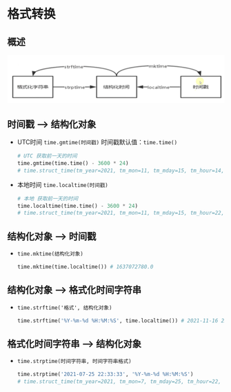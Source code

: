 # 格式转换

## 概述

![格式转换](./转换.png)

## 时间戳 --> 结构化对象

+ UTC时间 `time.gmtime(时间戳)` 时间戳默认值：`time.time()`

  ```py
  # UTC 获取前一天的时间
  time.gmtime(time.time() - 3600 * 24)
  # time.struct_time(tm_year=2021, tm_mon=11, tm_mday=15, tm_hour=14, tm_min=23, tm_sec=44, tm_wday=0, tm_yday=319, tm_isdst=0)

  ```

+ 本地时间 `time.localtime(时间戳)`

  ```py
  # 本地 获取前一天的时间
  time.localtime(time.time() - 3600 * 24)
  # time.struct_time(tm_year=2021, tm_mon=11, tm_mday=15, tm_hour=22, tm_min=23, tm_sec=44, tm_wday=0, tm_yday=319, tm_isdst=0)
  ```

## 结构化对象 --> 时间戳

+ `time.mktime(结构化对象)`

  ```py
  time.mktime(time.localtime()) # 1637072780.0
  ```

## 结构化对象 --> 格式化时间字符串

+ `time.strftime('格式', 结构化对象)`

  ```py
  time.strftime('%Y-%m-%d %H:%M:%S', time.localtime()) # 2021-11-16 22:30:19
  ```

## 格式化时间字符串 --> 结构化对象

+ `time.strptime(时间字符串, 时间字符串格式)`

  ```py
  time.strptime('2021-07-25 22:33:33', '%Y-%m-%d %H:%M:%S')
  # time.struct_time(tm_year=2021, tm_mon=7, tm_mday=25, tm_hour=22, tm_min=33, tm_sec=33, tm_wday=6, tm_yday=206, tm_isdst=-1)
  ```
